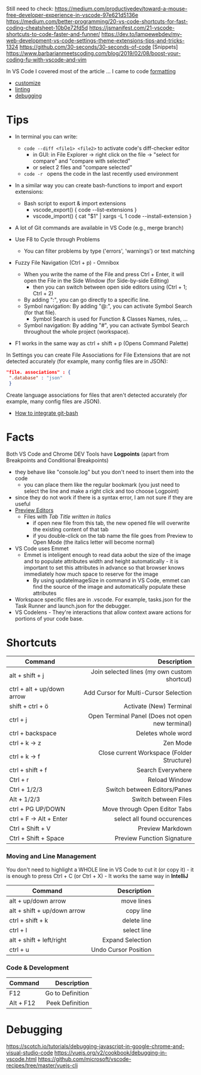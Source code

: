 Still need to check:
https://medium.com/productivedev/toward-a-mouse-free-developer-experience-in-vscode-97e621d5136e
https://medium.com/better-programming/20-vs-code-shortcuts-for-fast-coding-cheatsheet-10b0e72fd5d
https://jsmanifest.com/21-vscode-shortcuts-to-code-faster-and-funner/
https://dev.to/lampewebdev/my-web-development-vs-code-settings-theme-extensions-tips-and-tricks-1324
https://github.com/30-seconds/30-seconds-of-code [Snippets]
https://www.barbarianmeetscoding.com/blog/2019/02/08/boost-your-coding-fu-with-vscode-and-vim

In VS Code I covered most of the article … I came to code [formatting](https://github.com/microsoft/vscode-tips-and-tricks#code-formatting)

- [customize](./code.customize.md)
- [linting](./code.linting.md.md)
- [debugging](#debugging)

# Tips
- In terminal you can write:
  - ```code --diff <file1> <file2>``` to activate code's diff-checker editor
    - in GUI: in File Explorer -> right click on the file -> "select for compare" and "compare with selected"
    - or select 2 files and "compare selected"
  - ```code -r ``` opens the code in the last recently used environment
- In a similar way you can create bash-functions to import and export extensions:
  - Bash script to export & import extensions
  	- vscode_export() { code --list-extensions }
  	- vscode_import() { cat "$1" | xargs -L 1 code --install-extension }
- A lot of Git commands are available in VS Code (e.g., merge branch)

- Use F8 to Cycle through Problems
  - You can filter problems by type ('errors', 'warnings') or text matching

- Fuzzy File Navigation (Ctrl + p) - Omnibox
  - When you write the name of the File and press Ctrl + Enter, it will open the File in the Side Window (for Side-by-side Editing)
    - then you can switch between open side editors using (Ctrl + 1; Ctrl + 2)
  - By adding ":", you can go directly to a specific line.
  - Symbol navigation: By adding "@:", you can activate Symbol Search (for that file).
    - Symbol Search is used for Function & Classes Names, rules, ...
  - Symbol navigation: By adding "#", you can activate Symbol Search throughout the whole project (workspace).
- F1 works in the same way as ctrl + shift + p (Opens Command Palette)

In Settings you can create File Associations for File Extensions that are not detected accurately (for example, many config files are in JSON):
```json
"file. associations" : {
 ".database" : "json"
 }
```
Create language associations for files that aren't detected accurately (for example, many config files are JSON).

- [How to integrate git-bash](https://dev.to/simbo1905/how-to-integrate-git-bash-with-visual-studio-code-on-windows-3217)


# Facts
Both VS Code and Chrome DEV Tools have **Logpoints** (apart from Breakpoints and Conditional Breakpoints)
- they behave like "console.log" but you don't need to insert them into the code
  - you can place them like the regular bookmark (you just need to select the line and make a right click and too choose Logpoint)
- since they do not work if there is a syntax error, I am not sure if they are useful
- [Preview Editors](https://github.com/Microsoft/vscode-docs/blob/vnext/release-notes/June_2016.md#preview-editors)
  - Files with *Tab Title written in Italics*
    - if open new file from this tab, the new opened file will overwrite the existing content of that tab
    - if you double-click on the tab name the file goes from Preview to Open Mode (the italics letter will become normal)
- VS Code uses Emmet
  - Emmet is inteligent enough to read data aobut the size of the image and to populate attributes width and height automatically
		- it is important to set this attributes in advance so that browser knows immediately how much space to reserve for the image
    - By using updateImageSize in command in VS Code, emmet can find the source of the image and automatically populate these attributes
- Workspace specific files are in .vscode. For example, tasks.json for the Task Runner and launch.json for the debugger.
- VS Codelens - They're interactions that allow context aware actions for portions of your code base.
# Shortcuts

| Command                    |                                      Description |
| -------------------------- | -----------------------------------------------: |
| alt + shift + j            |     Join selected lines (my own custom shortcut) |
| ctrl + alt + up/down arrow |            Add Cursor for Multi-Cursor Selection |
| shift + ctrl + ö           |                          Activate (New) Terminal |
| ctrl + j                   | Open Terminal Panel (Does not open new terminal) |
| ctrl + backspace           |                               Deletes whole word |
| ctrl + k -> z              |                                         Zen Mode |
| ctrl + k -> f              |       Close current Workspace (Folder Structure) |
| ctrl + shift + f           |                                Search Everywhere |
| Ctrl + r                   |                                    Reload Window |
| Ctrl + 1/2/3               |                     Switch between Editors/Panes |
| Alt + 1/2/3                |                             Switch between Files |
| ctrl + PG UP/DOWN          |                    Move through Open Editor Tabs |
| ctrl + F -> Alt + Enter    |                      select all found occurences |
| Ctrl + Shift + V           |                                 Preview Markdown |
| Ctrl + Shift + Space       |                       Preview Function Signature |

### Moving and Line Management
You don't need to highlight a WHOLE line in VS Code to cut it (or copy it)
	- it is enough to press Ctrl + C (or Ctrl + X)
	- It works the same way in **IntelliJ**


| Command                     |          Description |
| --------------------------- | -------------------: |
| alt + up/down arrow         |           move lines |
| alt + shift + up/down arrow |            copy line |
| ctrl + shift + k            |          delete line |
| ctrl + l                    |          select line |
| alt + shift + left/right    |     Expand Selection |
| ctrl + u                    | Undo Cursor Position |

### Code & Development
| Command   |      Description |
| --------- | ---------------: |
| F12       | Go to Definition |
| Alt + F12 |  Peek Definition |


# Debugging
https://scotch.io/tutorials/debugging-javascript-in-google-chrome-and-visual-studio-code
https://vuejs.org/v2/cookbook/debugging-in-vscode.html
https://github.com/microsoft/vscode-recipes/tree/master/vuejs-cli
